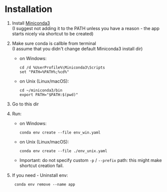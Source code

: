 # Installation

1. Install [Miniconda3](https://conda.io/miniconda.html)  
(I suggest not adding it to the PATH unless you 
have a reason - the app starts nicely via shortcut 
to be created)

2. Make sure conda is callble from terminal  
(I assume that you didn't change default Miniconda3 
install dir)
    * on Windows:

          cd /d %UserProfile%\Miniconda3\Scripts
          set "PATH=%PATH%;%cd%"

    * on Unix (Linux/macOS):

          cd ~/miniconda3/bin
          export PATH="$PATH:$(pwd)"


3. Go to this dir

4. Run:
    * on Windows:

          conda env create --file env_win.yaml

    * on Unix (Linux/macOS):

          conda env create --file ./env_unix.yaml

   * Important: do not specify custom `-p` / `--prefix` path: this might make shortcut creation fail.
5. If you need - Uninstall env:

        conda env remove --name app
